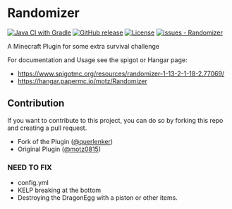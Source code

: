 # Randomizer
[![Java CI with Gradle](https://github.com/motz0815/Randomizer/workflows/Java%20CI%20with%20Gradle/badge.svg)](https://github.com/motz0815/Randomizer/actions?query=workflow:"Java+CI+with+Gradle")
[![GitHub release](https://img.shields.io/github/release/motz0815/Randomizer?include_prereleases=&sort=semver)](https://github.com/motz0815/Randomizer/releases/)
[![License](https://img.shields.io/badge/License-GPLv3-blue)](#license)
[![issues - Randomizer](https://img.shields.io/github/issues/motz0815/Randomizer)](https://github.com/motz0815/Randomizer/issues)

A Minecraft Plugin for some extra survival challenge

For documentation and Usage see the spigot or Hangar page: 
- https://www.spigotmc.org/resources/randomizer-1-13-2-1-18-2.77069/
- https://hangar.papermc.io/motz/Randomizer

## Contribution
If you want to contribute to this project, you can do so by forking this repo and creating a pull request.


- Fork of the Plugin ([@querlenker](https://github.com/querlenker))
- Original Plugin ([@motz0815](https://github.com/motz0815))

### NEED TO FIX
- config.yml
- KELP breaking at the bottom
- Destroying the DragonEgg with a piston or other items.